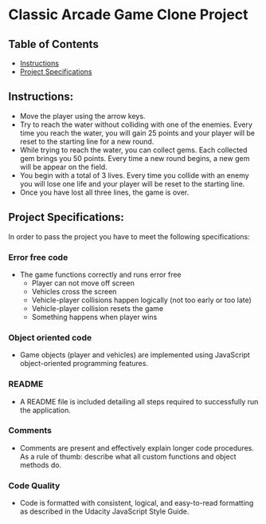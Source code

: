 # Classic Arcade Game Clone Project

## Table of Contents

* [Instructions](#instructions)
* [Project Specifications](#project-specifications)

## Instructions:

* Move the player using the arrow keys.
* Try to reach the water without colliding with one of the enemies. Every time you reach the water, you will 
  gain 25 points and your player will be reset to the starting line for a new round.
* While trying to reach the water, you can collect gems. Each collected gem brings you 50 points.
  Every time a new round begins, a new gem will be appear on the field.
* You begin with a total of 3 lives. Every time you collide with an enemy you will lose one life and your player
  will be reset to the starting line. 
* Once you have lost all three lines, the game is over. 


## Project Specifications:

In order to pass the project you have to meet the following specifications:

### Error free code
* The game functions correctly and runs error free
  -  Player can not move off screen
  - Vehicles cross the screen
  - Vehicle-player collisions happen logically (not too early or too late)
  - Vehicle-player collision resets the game
  - Something happens when player wins
 
### Object oriented code
* Game objects (player and vehicles) are implemented using JavaScript object-oriented programming features.

### README
* A README file is included detailing all steps required to successfully run the application.

### Comments
* Comments are present and effectively explain longer code procedures. As a rule of thumb: describe what all custom 
  functions and object methods do.

### Code Quality
* Code is formatted with consistent, logical, and easy-to-read formatting as described in the Udacity JavaScript Style Guide.
    
    
    
    
